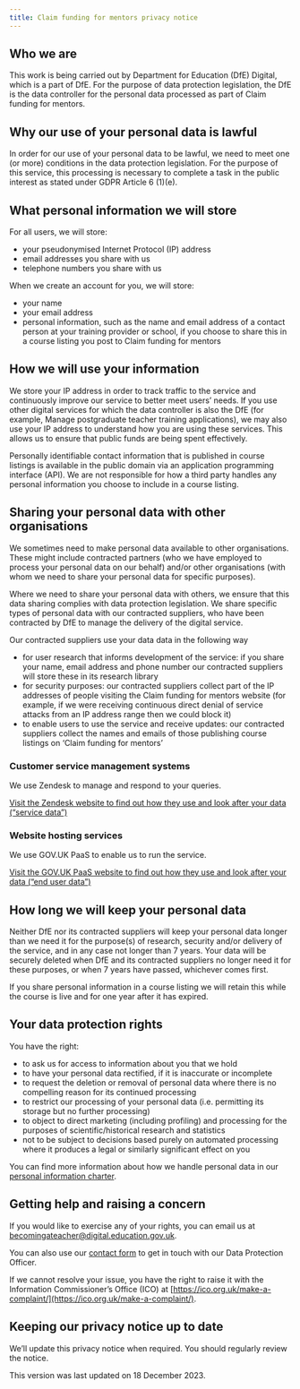 ```yaml
---
title: Claim funding for mentors privacy notice
---
```


## Who we are

This work is being carried out by Department for Education (DfE) Digital, which is a part of DfE. For the purpose of data protection legislation, the DfE is the data controller for the personal data processed as part of Claim funding for mentors.

## Why our use of your personal data is lawful

In order for our use of your personal data to be lawful, we need to meet one (or more) conditions in the data protection legislation. For the purpose of this service, this processing is necessary to complete a task in the public interest as stated under GDPR Article 6 (1)(e).

## What personal information we will store

For all users, we will store:

- your pseudonymised Internet Protocol (IP) address
- email addresses you share with us
- telephone numbers you share with us

When we create an account for you, we will store:

- your name
- your email address
- personal information, such as the name and email address of a contact person at your training provider or school, if you choose to share this in a course listing you post to Claim funding for mentors

## How we will use your information

We store your IP address in order to track traffic to the service and continuously improve our service to better meet users’ needs. If you use other digital services for which the data controller is also the DfE (for example, Manage postgraduate teacher training applications), we may also use your IP address to understand how you are using these services. This allows us to ensure that public funds are being spent effectively.

Personally identifiable contact information that is published in course listings is available in the public domain via an application programming interface (API). We are not responsible for how a third party handles any personal information you choose to include in a course listing.

## Sharing your personal data with other organisations

We sometimes need to make personal data available to other organisations. These might include contracted partners (who we have employed to process your personal data on our behalf) and/or other organisations (with whom we need to share your personal data for specific purposes).

Where we need to share your personal data with others, we ensure that this data sharing complies with data protection legislation. We share specific types of personal data with our contracted suppliers, who have been contracted by DfE to manage the delivery of the digital service.

Our contracted suppliers use your data data in the following way

- for user research that informs development of the service: if you share your name, email address and phone number our contracted suppliers will store these in its research library
- for security purposes: our contracted suppliers collect part of the IP addresses of people visiting the Claim funding for mentors website (for example, if we were receiving continuous direct denial of service attacks from an IP address range then we could block it)
- to enable users to use the service and receive updates: our contracted suppliers collect the names and emails of those publishing course listings on ‘Claim funding for mentors’

### Customer service management systems

We use Zendesk to manage and respond to your queries.

[Visit the Zendesk website to find out how they use and look after your data (“service data”)](https://www.zendesk.co.uk/company/privacy-and-data-protection/#faq-general-1)

### Website hosting services

We use GOV.UK PaaS to enable us to run the service.

[Visit the GOV.UK PaaS website to find out how they use and look after your data (“end user data”)](https://www.cloud.service.gov.uk/privacy-notice/#what-data-we-collect-from-end-users)

## How long we will keep your personal data

Neither DfE nor its contracted suppliers will keep your personal data longer than we need it for the purpose(s) of research, security and/or delivery of the service, and in any case not longer than 7 years. Your data will be securely deleted when DfE and its contracted suppliers no longer need it for these purposes, or when 7 years have passed, whichever comes first.

If you share personal information in a course listing we will retain this while the course is live and for one year after it has expired.

## Your data protection rights

You have the right:

- to ask us for access to information about you that we hold
- to have your personal data rectified, if it is inaccurate or incomplete
- to request the deletion or removal of personal data where there is no compelling reason for its continued processing
- to restrict our processing of your personal data (i.e. permitting its storage but no further processing)
- to object to direct marketing (including profiling) and processing for the purposes of scientific/historical research and statistics
- not to be subject to decisions based purely on automated processing where it produces a legal or similarly significant effect on you

You can find more information about how we handle personal data in our [personal information charter](https://www.gov.uk/government/organisations/department-for-education/about/personal-information-charter).

## Getting help and raising a concern

If you would like to exercise any of your rights, you can email us at [becomingateacher@digital.education.gov.uk](mailto:becomingateacher@digital.education.gov.uk).

You can also use our [contact form](https://form.education.gov.uk/) to get in touch with our Data Protection Officer.

If we cannot resolve your issue, you have the right to raise it with the Information Commissioner’s Office (ICO) at [https://ico.org.uk/make-a-complaint/](https://ico.org.uk/make-a-complaint/).

## Keeping our privacy notice up to date

We’ll update this privacy notice when required. You should regularly review the notice.

This version was last updated on 18 December 2023.
